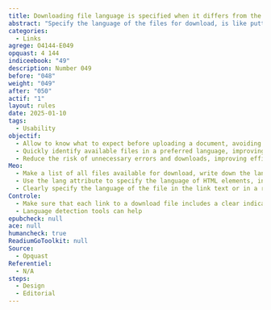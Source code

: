 ```yaml
---
title: Downloading file language is specified when it differs from the original page language
abstract: "Specify the language of the files for download, is like putting indicators in a digital library: it makes it easy for everyone to find what they are looking for, without any nasty surprises. Imagine clicking on a link thinking of getting a document in French and falling on a text in English - it's a bit like ordering a crescent and getting a burrito instead! By clearly indicating the language of the files, you make your book more welcoming and easy to use. This is a small attention that makes a big difference, a bit like a good hote that makes sure that every invitee finds what he is looking for without getting lost in a linguistic labyrinth. So please your users and avoid language surprises – always make the file language download!"
categories:
  - Links
agrege: O4144-E049
opquast: 4 144
indiceebook: "49"
description: Number 049
before: "048"
weight: "049"
after: "050"
actif: "1"
layout: rules
date: 2025-01-10
tags:
  - Usability
objectif:
  - Allow to know what to expect before uploading a document, avoiding confusion or frustration.
  - Quickly identify available files in a preferred language, improving their browsing experience.
  - Reduce the risk of unnecessary errors and downloads, improving efficiency and satisfaction.
Meo:
  - Make a list of all files available for download, write down the language of each file and write down a text that gives this indication
  - Use the lang attribute to specify the language of HTML elements, including links to downloadable files
  - Clearly specify the language of the file in the link text or in a related description
Controle:
  - Make sure that each link to a download file includes a clear indication of the language of the file, via a descriptive text.
  - Language detection tools can help
epubcheck: null
ace: null
humancheck: true
ReadiumGoToolkit: null
Source:
  - Opquast
Referentiel:
  - N/A
steps:
  - Design
  - Editorial
---
```

